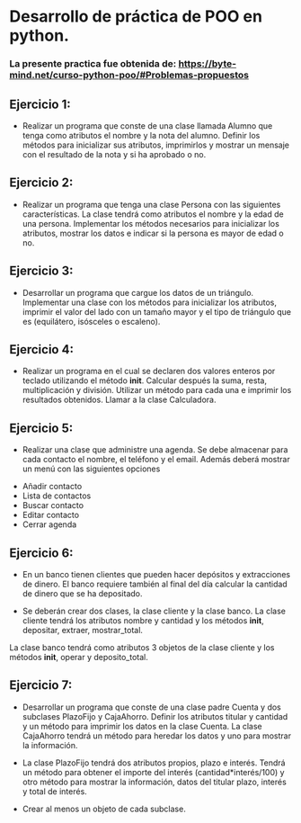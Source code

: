 # Desarrollo de práctica de POO en python.
### La presente practica fue obtenida de: https://byte-mind.net/curso-python-poo/#Problemas-propuestos

## Ejercicio 1: 
* Realizar un programa que conste de una clase llamada Alumno que tenga como atributos el nombre y la nota del alumno. Definir los métodos para inicializar sus atributos, imprimirlos y mostrar un mensaje con el resultado de la nota y si ha aprobado o no.

## Ejercicio 2: 
* Realizar un programa que tenga una clase Persona con las siguientes características. La clase tendrá como atributos el nombre y la edad de una persona. Implementar los métodos necesarios para inicializar los atributos, mostrar los datos e indicar si la persona es mayor de edad o no. 

## Ejercicio 3: 
* Desarrollar un programa que cargue los datos de un triángulo. Implementar una clase con los métodos para inicializar los atributos, imprimir el valor del lado con un tamaño mayor y  el tipo de triángulo que es (equilátero, isósceles o escaleno).

## Ejercicio 4: 
* Realizar un programa en el cual se declaren dos valores enteros por teclado utilizando el método __init__. Calcular después la suma, resta, multiplicación y división. Utilizar un método para cada una e imprimir los resultados obtenidos. Llamar a la clase Calculadora.

## Ejercicio 5: 
* Realizar una clase que administre una agenda. Se debe almacenar para cada contacto el nombre, el teléfono y el email. Además deberá mostrar un menú con las siguientes opciones
 - Añadir contacto
 - Lista de contactos
 - Buscar contacto
 - Editar contacto
 - Cerrar agenda

## Ejercicio 6:
* En un banco tienen clientes que pueden hacer depósitos y extracciones de dinero. El banco requiere también al final del día calcular la cantidad de dinero que se ha depositado. 

* Se deberán crear dos clases, la clase cliente y la clase banco. La clase cliente tendrá los atributos nombre y cantidad y los métodos __init__, depositar, extraer, mostrar_total.

La clase banco tendrá como atributos 3 objetos de la clase cliente y los métodos __init__, operar y deposito_total.

## Ejercicio 7: 
* Desarrollar un programa que conste de una clase padre Cuenta y dos subclases PlazoFijo y CajaAhorro. Definir los atributos titular y cantidad y un método para imprimir los datos en la clase Cuenta. La clase CajaAhorro tendrá un método para heredar los datos y uno para mostrar la información.

* La clase PlazoFijo tendrá dos atributos propios, plazo e interés. Tendrá un método para obtener el importe del interés (cantidad*interés/100) y otro método para mostrar la información, datos del titular plazo, interés y total de interés.

* Crear al menos un objeto de cada subclase.

